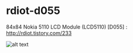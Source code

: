 # rdiot-d055
84x84 Nokia 5110 LCD Module (LCD5110) [D055] : http://rdiot.tistory.com/233

![alt text](http://cfile25.uf.tistory.com/image/220AD74E57E28833194A90)
